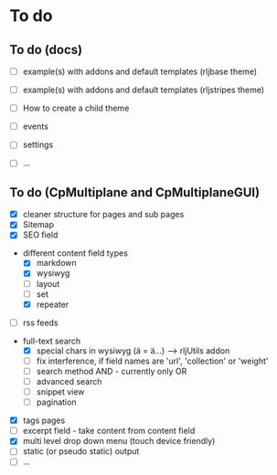 # To do

## To do (docs)

* [ ] example(s) with addons and default templates (rljbase theme)
* [ ] example(s) with addons and default templates (rljstripes theme)
* [ ] How to create a child theme
* [ ] events
* [ ] settings
* [ ] ...


## To do (CpMultiplane and CpMultiplaneGUI)

* [x] cleaner structure for pages and sub pages
* [x] Sitemap
* [x] SEO field
* different content field types
  * [x] markdown
  * [x] wysiwyg
  * [ ] layout
  * [ ] set
  * [x] repeater
* [ ] rss feeds
* full-text search
  * [x] special chars in wysiwyg (ä = &auml;...) --> rljUtils addon
  * [ ] fix interference, if field names are 'url', 'collection' or 'weight'
  * [ ] search method AND - currently only OR
  * [ ] advanced search
  * [ ] snippet view
  * [ ] pagination
* [x] tags pages
* [ ] excerpt field - take content from content field
* [x] multi level drop down menu (touch device friendly)
* [ ] static (or pseudo static) output
* [ ] ...
